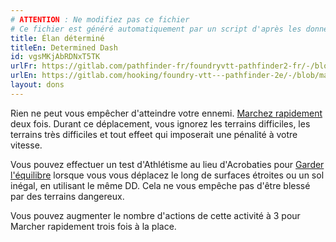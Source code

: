 ```yaml
---
# ATTENTION : Ne modifiez pas ce fichier
# Ce fichier est généré automatiquement par un script d'après les données du module Foundry VTT officiel et de sa traduction
title: Élan déterminé
titleEn: Determined Dash
id: vgsMKjAbRDNxT5TK
urlFr: https://gitlab.com/pathfinder-fr/foundryvtt-pathfinder2-fr/-/blob/master/data/feats/vgsMKjAbRDNxT5TK.htm
urlEn: https://gitlab.com/hooking/foundry-vtt---pathfinder-2e/-/blob/master/packs/data/feats.db/determined-dash.json
layout: dons
---
```

Rien ne peut vous empêcher d'atteindre votre ennemi. [Marchez rapidement](../actions/marcher-rapidement.html) deux fois. Durant ce déplacement, vous ignorez les terrains difficiles, les terrains très difficiles et tout effeet qui imposerait une pénalité à votre vitesse.

Vous pouvez effectuer un test d'Athlétisme au lieu d'Acrobaties pour [Garder l'équilibre](../actions/garder-l-équilibre.html) lorsque vous vous déplacez le long de surfaces étroites ou un sol inégal, en utilisant le même DD. Cela ne vous empêche pas d'être blessé par des terrains dangereux.

Vous pouvez augmenter le nombre d'actions de cette activité à 3 pour Marcher rapidement trois fois à la place.
